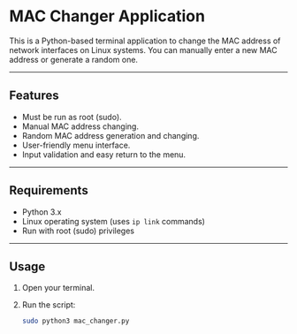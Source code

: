 # MAC Changer Application

This is a Python-based terminal application to change the MAC address of network interfaces on Linux systems. You can manually enter a new MAC address or generate a random one.

---

## Features

- Must be run as root (sudo).
- Manual MAC address changing.
- Random MAC address generation and changing.
- User-friendly menu interface.
- Input validation and easy return to the menu.

---

## Requirements

- Python 3.x
- Linux operating system (uses `ip link` commands)
- Run with root (sudo) privileges

---

## Usage

1. Open your terminal.
2. Run the script:

   ```bash
   sudo python3 mac_changer.py
